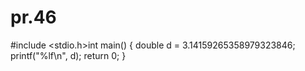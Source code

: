 # pr.46
#include <stdio.h>int main() {
  double d = 3.14159265358979323846;
  printf("%lf\n", d);
  return 0;
}
